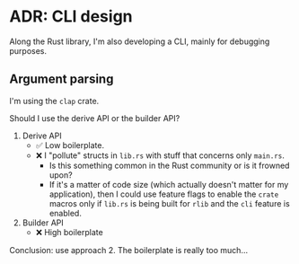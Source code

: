 # ADR: CLI design

Along the Rust library, I'm also developing a CLI, mainly for debugging purposes.

## Argument parsing

I'm using the `clap` crate.

Should I use the derive API or the builder API?

1. Derive API
    * ✅ Low boilerplate.
    * ❌ I "pollute" structs in `lib.rs` with stuff that concerns only `main.rs`.
        * Is this something common in the Rust community or is it frowned upon?
        * If it's a matter of code size (which actually doesn't matter for my application), then I could use feature flags to enable the `crate` macros only if `lib.rs` is being built for `rlib` and the `cli` feature is enabled.
2. Builder API
    * ❌ High boilerplate

Conclusion: use approach 2. The boilerplate is really too much...
